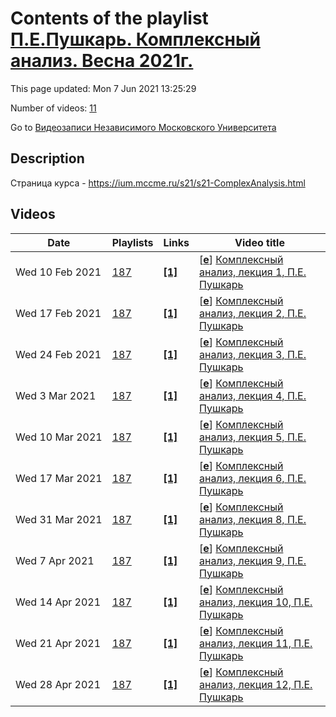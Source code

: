 # Contents of the playlist [П.Е.Пушкарь. Комплексный анализ. Весна 2021г.](https://www.youtube.com/playlist?list=PLp9ABVh6_x4FbaRqQ1b5OO1Qo-_qc2Irb)

This page updated: Mon 7 Jun 2021 13:25:29

Number of videos: [11](#videos)

Go to [Видеозаписи Независимого Московского Университета](../README.md)

## Description

Страница курса - <https://ium.mccme.ru/s21/s21-ComplexAnalysis.html>

## Videos

|Date|Playlists|Links|Video title|
|---|---|---|---|
| Wed&nbsp;10&nbsp;Feb&nbsp;2021 | [187](../playlists/187 "П.Е.Пушкарь. Комплексный анализ. Весна 2021г.") | [**[1]**](https://ium.mccme.ru/s21/s21-ComplexAnalysis.html) | [[**e**](https://studio.youtube.com/video/znOkIrl_6Rc/edit "Edit")] [Комплексный анализ, лекция 1, П.Е. Пушкарь](https://www.youtube.com/watch?v=znOkIrl_6Rc&list=PLp9ABVh6_x4FbaRqQ1b5OO1Qo-_qc2Irb "лекция по курсу Комплексного анализа в НМУ&#013;подробности: https://ium.mccme.ru/s21/s21-ComplexAnalysis.html") |
| Wed&nbsp;17&nbsp;Feb&nbsp;2021 | [187](../playlists/187 "П.Е.Пушкарь. Комплексный анализ. Весна 2021г.") | [**[1]**](https://ium.mccme.ru/s21/s21-ComplexAnalysis.html) | [[**e**](https://studio.youtube.com/video/YgqdDDzzLbI/edit "Edit")] [Комплексный анализ, лекция 2, П.Е. Пушкарь](https://www.youtube.com/watch?v=YgqdDDzzLbI&list=PLp9ABVh6_x4FbaRqQ1b5OO1Qo-_qc2Irb "лекция по курсу Комплексного анализа в НМУ&#013;подробности: https://ium.mccme.ru/s21/s21-ComplexAnalysis.html") |
| Wed&nbsp;24&nbsp;Feb&nbsp;2021 | [187](../playlists/187 "П.Е.Пушкарь. Комплексный анализ. Весна 2021г.") | [**[1]**](https://ium.mccme.ru/s21/s21-ComplexAnalysis.html) | [[**e**](https://studio.youtube.com/video/KRABWTzrZTU/edit "Edit")] [Комплексный анализ, лекция 3, П.Е. Пушкарь](https://www.youtube.com/watch?v=KRABWTzrZTU&list=PLp9ABVh6_x4FbaRqQ1b5OO1Qo-_qc2Irb "лекция по курсу Комплексного анализа в НМУ&#013;подробности: https://ium.mccme.ru/s21/s21-ComplexAnalysis.html") |
| Wed&nbsp;3&nbsp;Mar&nbsp;2021 | [187](../playlists/187 "П.Е.Пушкарь. Комплексный анализ. Весна 2021г.") | [**[1]**](https://ium.mccme.ru/s21/s21-ComplexAnalysis.html) | [[**e**](https://studio.youtube.com/video/yLV_Se5RuYg/edit "Edit")] [Комплексный анализ, лекция 4, П.Е. Пушкарь](https://www.youtube.com/watch?v=yLV_Se5RuYg&list=PLp9ABVh6_x4FbaRqQ1b5OO1Qo-_qc2Irb "лекция по курсу Комплексного анализа в НМУ&#013;подробности: https://ium.mccme.ru/s21/s21-ComplexAnalysis.html") |
| Wed&nbsp;10&nbsp;Mar&nbsp;2021 | [187](../playlists/187 "П.Е.Пушкарь. Комплексный анализ. Весна 2021г.") | [**[1]**](https://ium.mccme.ru/s21/s21-ComplexAnalysis.html) | [[**e**](https://studio.youtube.com/video/CWlBUoIH5-M/edit "Edit")] [Комплексный анализ, лекция 5, П.Е. Пушкарь](https://www.youtube.com/watch?v=CWlBUoIH5-M&list=PLp9ABVh6_x4FbaRqQ1b5OO1Qo-_qc2Irb "лекция по курсу Комплексного анализа в НМУ&#013;подробности: https://ium.mccme.ru/s21/s21-ComplexAnalysis.html") |
| Wed&nbsp;17&nbsp;Mar&nbsp;2021 | [187](../playlists/187 "П.Е.Пушкарь. Комплексный анализ. Весна 2021г.") | [**[1]**](https://ium.mccme.ru/s21/s21-ComplexAnalysis.html) | [[**e**](https://studio.youtube.com/video/UErjwpY2OTM/edit "Edit")] [Комплексный анализ, лекция 6, П.Е. Пушкарь](https://www.youtube.com/watch?v=UErjwpY2OTM&list=PLp9ABVh6_x4FbaRqQ1b5OO1Qo-_qc2Irb "лекция по курсу Комплексного анализа в НМУ&#013;подробности: https://ium.mccme.ru/s21/s21-ComplexAnalysis.html") |
| Wed&nbsp;31&nbsp;Mar&nbsp;2021 | [187](../playlists/187 "П.Е.Пушкарь. Комплексный анализ. Весна 2021г.") | [**[1]**](https://ium.mccme.ru/s21/s21-ComplexAnalysis.html) | [[**e**](https://studio.youtube.com/video/I9l2pcKshCI/edit "Edit")] [Комплексный анализ, лекция 8, П.Е. Пушкарь](https://www.youtube.com/watch?v=I9l2pcKshCI&list=PLp9ABVh6_x4FbaRqQ1b5OO1Qo-_qc2Irb "лекция по курсу Комплексного анализа в НМУ&#013;подробности: https://ium.mccme.ru/s21/s21-ComplexAnalysis.html") |
| Wed&nbsp;7&nbsp;Apr&nbsp;2021 | [187](../playlists/187 "П.Е.Пушкарь. Комплексный анализ. Весна 2021г.") | [**[1]**](https://ium.mccme.ru/s21/s21-ComplexAnalysis.html) | [[**e**](https://studio.youtube.com/video/MAToZ9_wpVQ/edit "Edit")] [Комплексный анализ, лекция 9, П.Е. Пушкарь](https://www.youtube.com/watch?v=MAToZ9_wpVQ&list=PLp9ABVh6_x4FbaRqQ1b5OO1Qo-_qc2Irb "лекция по курсу Комплексного анализа в НМУ&#013;подробности: https://ium.mccme.ru/s21/s21-ComplexAnalysis.html") |
| Wed&nbsp;14&nbsp;Apr&nbsp;2021 | [187](../playlists/187 "П.Е.Пушкарь. Комплексный анализ. Весна 2021г.") | [**[1]**](https://ium.mccme.ru/s21/s21-ComplexAnalysis.html) | [[**e**](https://studio.youtube.com/video/WW-RcMPKHXY/edit "Edit")] [Комплексный анализ, лекция 10, П.Е. Пушкарь](https://www.youtube.com/watch?v=WW-RcMPKHXY&list=PLp9ABVh6_x4FbaRqQ1b5OO1Qo-_qc2Irb "лекция по курсу Комплексного анализа в НМУ&#013;подробности: https://ium.mccme.ru/s21/s21-ComplexAnalysis.html") |
| Wed&nbsp;21&nbsp;Apr&nbsp;2021 | [187](../playlists/187 "П.Е.Пушкарь. Комплексный анализ. Весна 2021г.") | [**[1]**](https://ium.mccme.ru/s21/s21-ComplexAnalysis.html) | [[**e**](https://studio.youtube.com/video/ilIXPJ5BH1s/edit "Edit")] [Комплексный анализ, лекция 11, П.Е. Пушкарь](https://www.youtube.com/watch?v=ilIXPJ5BH1s&list=PLp9ABVh6_x4FbaRqQ1b5OO1Qo-_qc2Irb "лекция по курсу Комплексного анализа в НМУ&#013;подробности: https://ium.mccme.ru/s21/s21-ComplexAnalysis.html") |
| Wed&nbsp;28&nbsp;Apr&nbsp;2021 | [187](../playlists/187 "П.Е.Пушкарь. Комплексный анализ. Весна 2021г.") | [**[1]**](https://ium.mccme.ru/s21/s21-ComplexAnalysis.html) | [[**e**](https://studio.youtube.com/video/fUuKwcP6GFE/edit "Edit")] [Комплексный анализ, лекция 12, П.Е. Пушкарь](https://www.youtube.com/watch?v=fUuKwcP6GFE&list=PLp9ABVh6_x4FbaRqQ1b5OO1Qo-_qc2Irb "лекция по курсу Комплексного анализа в НМУ&#013;подробности: https://ium.mccme.ru/s21/s21-ComplexAnalysis.html") |
